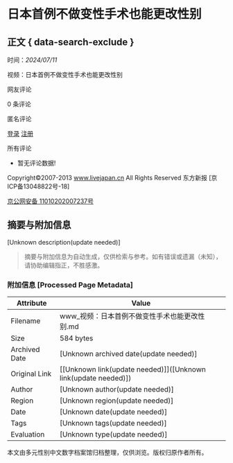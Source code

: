 # 日本首例不做变性手术也能更改性别

## 正文 { data-search-exclude }


时间：_2024/07/11_

视频：日本首例不做变性手术也能更改性别

网友评论

0 条评论

匿名评论

[登录](/sign.html) [注册](/emLog.html)

所有评论

-   暂无评论数据!

Copyright©2007-2013 www.livejapan.cn All Rights Reserved 东方新报 \[京ICP备13048822号-18\]

[京公网安备 11010202007237号](http://www.beian.gov.cn/portal/registerSystemInfo?recordcode=11010202007237)
<!-- tcd_original_link http://www.livejapan.cn/static/content/video/DYSD/2024-07-11/1260995593162473472.html -->


## 摘要与附加信息

<!-- tcd_abstract -->
[Unknown description(update needed)]
<!-- tcd_abstract_end -->

> 摘要与附加信息为自动生成，仅供检索与参考。如有错误或遗漏（未知），请协助编辑指正，不胜感激。

### 附加信息 [Processed Page Metadata]

| Attribute       | Value                                  |
|-----------------|----------------------------------------|
| Filename        | www_视频：日本首例不做变性手术也能更改性别.md                             |
| Size            | 584 bytes                           |
| Archived Date   | [Unknown archived date(update needed)]                             |
| Original Link   | [[Unknown link(update needed)]]([Unknown link(update needed)])                       |
| Author          | [Unknown author(update needed)]                               |
| Region          | [Unknown region(update needed)]                               |
| Date            | [Unknown date(update needed)]                                 |
| Tags            | [Unknown tags(update needed)]                                 |
| Evaluation            | [Unknown type(update needed)]                                 |
<!-- tcd_table_end -->

本文由多元性别中文数字档案馆归档整理，仅供浏览。版权归原作者所有。
